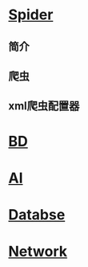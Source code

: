 
# [Spider](https://zcdzcdzcd.github.io/pages/html/md/Spider) 
## 简介
## 爬虫
## xml爬虫配置器
# [BD](https://zcdzcdzcd.github.io/pages/md/BD) 
# [AI](https://zcdzcdzcd.github.io/pages/md/AI) 
# [Databse](https://zcdzcdzcd.github.io/pages/md/Database)
# [Network](https://zcdzcdzcd.github.io/pages/md/Network) 